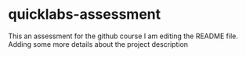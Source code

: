 # quicklabs-assessment
This an assessment for the github course
I am editing the README file. Adding some more details about the project description
